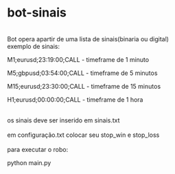 # bot-sinais
<br>
Bot opera apartir de uma lista de sinais(binaria ou digital)
<br>
exemplo de sinais:<br>
  <p>M1;eurusd;23:19:00;CALL - timeframe de 1 minuto</p>
  <p>M5;gbpusd;03:54:00;CALL - timeframe de 5 minutos</p>
  <p>M15;eurusd;23:30:00;CALL - timeframe de 15 minutos</p>
  <p>H1;eurusd;00:00:00;CALL - timeframe de 1 hora</p>
<br>
os sinais deve ser inserido em sinais.txt <br>
<br>
em configuração.txt colocar seu stop_win e stop_loss <br>
<br> 
para executar o robo: <br>
<p> python main.py </p>
